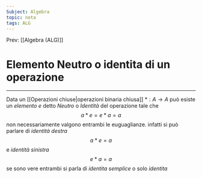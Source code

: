 ```yaml
---
Subject: Algebra
topic: nota
tags: ALG
---
```


Prev: [[Algebra (ALG)]]

# Elemento Neutro o identita di un operazione
---
Data un [[Operazioni chiuse|operazioni binaria chiusa]] $*:A\rightarrow A$ può esiste un _elemento_ $e$ detto _Neutro_ o _Identità_ del operazione tale che
$$a*e=e*a=a$$
non necessariamente valgono entrambi le euguaglianze. infatti si può parlare di _identità destra_
$$a*e =a$$
e _identità sinistra_
$$e*a =a$$
se sono vere entrambi si parla di _identita semplice_ o solo _identita_